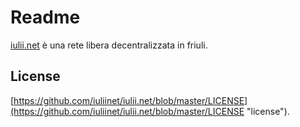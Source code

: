 # Readme

[iulii.net](http://iulii.net "rete mesh libera e decentralizzata") è una rete libera decentralizzata in friuli.

## License

[https://github.com/iuliinet/iulii.net/blob/master/LICENSE](https://github.com/iuliinet/iulii.net/blob/master/LICENSE "license").
